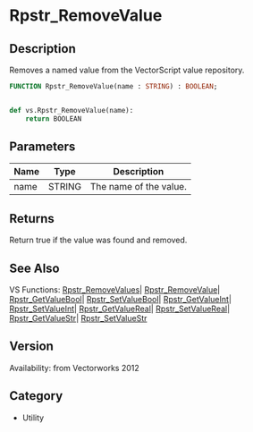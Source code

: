 # Rpstr_RemoveValue

## Description
Removes a named value from the VectorScript value repository.

```pascal
FUNCTION Rpstr_RemoveValue(name : STRING) : BOOLEAN;
```

```python

def vs.Rpstr_RemoveValue(name):
    return BOOLEAN
```

## Parameters
|Name|Type|Description|
|---|---|---|
|name|STRING|The name of the value.|

## Returns
Return true if the value was found and removed.

## See Also
VS Functions:
[Rpstr_RemoveValues](Rpstr_RemoveValues.md)| [Rpstr_RemoveValue](Rpstr_RemoveValue.md)| [Rpstr_GetValueBool](Rpstr_GetValueBool.md)| [Rpstr_SetValueBool](Rpstr_SetValueBool.md)| [Rpstr_GetValueInt](Rpstr_GetValueInt.md)| [Rpstr_SetValueInt](Rpstr_SetValueInt.md)| [Rpstr_GetValueReal](Rpstr_GetValueReal.md)| [Rpstr_SetValueReal](Rpstr_SetValueReal.md)| [Rpstr_GetValueStr](Rpstr_GetValueStr.md)| [Rpstr_SetValueStr](Rpstr_SetValueStr.md)

## Version
Availability: from Vectorworks 2012
## Category
* Utility

